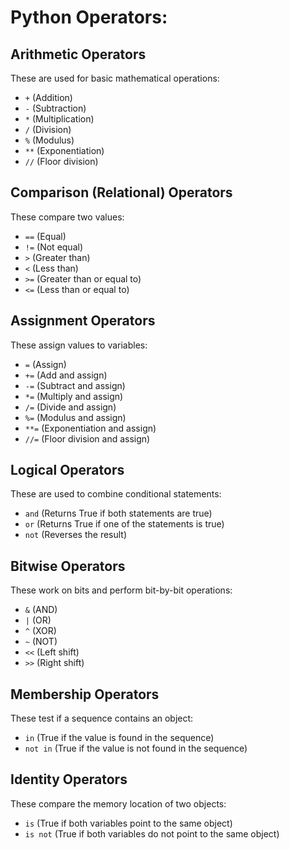 # Python Operators:

## Arithmetic Operators
These are used for basic mathematical operations:
- `+` (Addition)
- `-` (Subtraction)
- `*` (Multiplication)
- `/` (Division)
- `%` (Modulus)
- `**` (Exponentiation)
- `//` (Floor division)

## Comparison (Relational) Operators
These compare two values:
- `==` (Equal)
- `!=` (Not equal)
- `>` (Greater than)
- `<` (Less than)
- `>=` (Greater than or equal to)
- `<=` (Less than or equal to)

## Assignment Operators
These assign values to variables:
- `=` (Assign)
- `+=` (Add and assign)
- `-=` (Subtract and assign)
- `*=` (Multiply and assign)
- `/=` (Divide and assign)
- `%=` (Modulus and assign)
- `**=` (Exponentiation and assign)
- `//=` (Floor division and assign)

## Logical Operators
These are used to combine conditional statements:
- `and` (Returns True if both statements are true)
- `or` (Returns True if one of the statements is true)
- `not` (Reverses the result)

## Bitwise Operators
These work on bits and perform bit-by-bit operations:
- `&` (AND)
- `|` (OR)
- `^` (XOR)
- `~` (NOT)
- `<<` (Left shift)
- `>>` (Right shift)

## Membership Operators
These test if a sequence contains an object:
- `in` (True if the value is found in the sequence)
- `not in` (True if the value is not found in the sequence)

## Identity Operators
These compare the memory location of two objects:
- `is` (True if both variables point to the same object)
- `is not` (True if both variables do not point to the same object)
